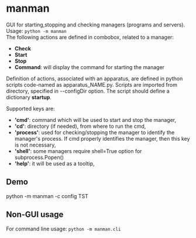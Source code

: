 # manman
GUI for starting,stopping and checking managers (programs and servers).<br>
Usage: ```python -m manman```<br>
The following actions are defined in combobox, related to a manager:
  - **Check**
  - **Start**
  - **Stop**
  - **Command**: will display the command for starting the manager

Definition of actions, associated with an apparatus, are defined in 
python scripts code-named as apparatus_NAME.py. Scripts are imported from 
directory, specified in --configDir option.
The script should define a dictionary **startup**.

Supported keys are:
  - **'cmd'**: command which will be used to start and stop the manager,
  - **'cd'**:   directory (if needed), from where to run the cmd,
  - **'process'**: used for checking/stopping the manager to identify the manager's process. If cmd properly identifies the 
     manager, then this key is not necessary,
  - **'shell'**: some managers require shell=True option for subprocess.Popen()
  - **'help'**: it will be used as a tooltip,

## Demo
  python -m manman -c config TST

## Non-GUI usage
For command line usage:
  ```python -m manman.cli```
